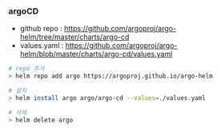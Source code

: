 ### argoCD
* github repo : https://github.com/argoproj/argo-helm/tree/master/charts/argo-cd
* values.yaml : https://github.com/argoproj/argo-helm/blob/master/charts/argo-cd/values.yaml

```sh
# repo 추가
> helm repo add argo https://argoproj.github.io/argo-helm

# 설치
> helm install argo argo/argo-cd --values=./values.yaml

# 삭제
> helm delete argo 
```
